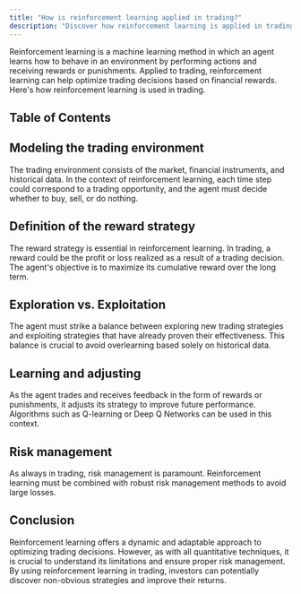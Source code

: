 ```yaml
---
title: "How is reinforcement learning applied in trading?"
description: "Discover how reinforcement learning is applied in trading to optimize decisions based on financial rewards. Learn about modeling the trading environment, reward strategies, exploration vs exploitation, learning and adjusting, risk management, and limitations. Explore resources for more information on trading strategies, libraries, datasets, and becoming a quant trader."
---
```




Reinforcement learning is a machine learning method in which an agent learns how to behave in an environment by performing actions and receiving rewards or punishments. Applied to trading, reinforcement learning can help optimize trading decisions based on financial rewards. Here's how reinforcement learning is used in trading.


## Table of Contents

## Modeling the trading environment

The trading environment consists of the market, financial instruments, and historical data. In the context of reinforcement learning, each time step could correspond to a trading opportunity, and the agent must decide whether to buy, sell, or do nothing.

## Definition of the reward strategy

The reward strategy is essential in reinforcement learning. In trading, a reward could be the profit or loss realized as a result of a trading decision. The agent's objective is to maximize its cumulative reward over the long term.

## Exploration vs. Exploitation

The agent must strike a balance between exploring new trading strategies and exploiting strategies that have already proven their effectiveness. This balance is crucial to avoid overlearning based solely on historical data.

## Learning and adjusting

As the agent trades and receives feedback in the form of rewards or punishments, it adjusts its strategy to improve future performance. Algorithms such as Q-learning or Deep Q Networks can be used in this context.

## Risk management

As always in trading, risk management is paramount. Reinforcement learning must be combined with robust risk management methods to avoid large losses.

## Conclusion

Reinforcement learning offers a dynamic and adaptable approach to optimizing trading decisions. However, as with all quantitative techniques, it is crucial to understand its limitations and ensure proper risk management. By using reinforcement learning in trading, investors can potentially discover non-obvious strategies and improve their returns.
